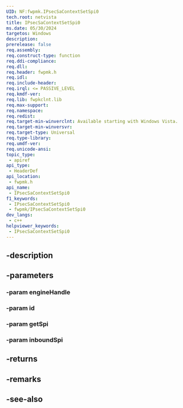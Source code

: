 ```yaml
---
UID: NF:fwpmk.IPsecSaContextSetSpi0
tech.root: netvista
title: IPsecSaContextSetSpi0
ms.date: 05/30/2024
targetos: Windows
description: 
prerelease: false
req.assembly: 
req.construct-type: function
req.ddi-compliance: 
req.dll: 
req.header: fwpmk.h
req.idl: 
req.include-header: 
req.irql: <= PASSIVE_LEVEL
req.kmdf-ver: 
req.lib: fwpkclnt.lib
req.max-support: 
req.namespace: 
req.redist: 
req.target-min-winverclnt: Available starting with Windows Vista.
req.target-min-winversvr: 
req.target-type: Universal
req.type-library: 
req.umdf-ver: 
req.unicode-ansi: 
topic_type:
 - apiref
api_type:
 - HeaderDef
api_location:
 - fwpmk.h
api_name:
 - IPsecSaContextSetSpi0
f1_keywords:
 - IPsecSaContextSetSpi0
 - fwpmk/IPsecSaContextSetSpi0
dev_langs:
 - c++
helpviewer_keywords:
 - IPsecSaContextSetSpi0
---
```


## -description

## -parameters

### -param engineHandle

### -param id

### -param getSpi

### -param inboundSpi

## -returns

## -remarks

## -see-also


